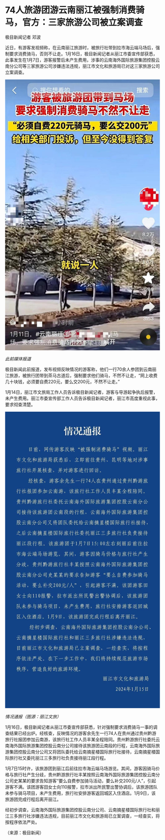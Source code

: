 # 74人旅游团游云南丽江被强制消费骑马，官方：三家旅游公司被立案调查

极目新闻记者 邓波

近日，有游客发视频称，在云南丽江旅游时，被旅行社带到拉市海云端马场后，强制要求消费骑马，否则不让走。1月16日，极目新闻记者从丽江市委宣传部获悉，此事发生在1月7日，游客报警后未产生费用，涉事的云南海外国际旅游集团控股云南分公司等三家旅游公司涉嫌违法违规，丽江市文化和旅游局已对这三家旅游公司立案调查。

![38b9a34e54ab07803d47f6532574a4d2.jpg](https://raw.githubusercontent.com/qqhsx/qqnews_image/main/2024/01/16/74人旅游团游云南丽江被强制消费骑马，官方：三家旅游公司被立案调查/38b9a34e54ab07803d47f6532574a4d2.jpg)

_此前媒体报道_

极目新闻此前报道，发布视频反映情况的游客称，他们一行70余人参团到云南丽江旅游，被旅行团带到茶马古道后，强制要求他们骑马，不然不让走，“网上收费几十块钱，必须要自费220元，要么交200元，不然不让走。”

1月14日，丽江市文旅局工作人员告诉极目新闻记者，游客与导游起争执后报警，未产生费用。丽江市委宣传部工作人员告诉极目新闻记者，丽江市高度重视此事，要求彻查清楚。

![3dbd13766d6f1873bb557c65782a8876.jpg](https://raw.githubusercontent.com/qqhsx/qqnews_image/main/2024/01/16/74人旅游团游云南丽江被强制消费骑马，官方：三家旅游公司被立案调查/3dbd13766d6f1873bb557c65782a8876.jpg)

 _情况通报（图源：丽江文旅）_

1月16日，极目新闻记者从丽江市委宣传部获悉，针对强制要求消费骑马一事的调查结果已经出炉。经核查，反映情况的游客余先生一行74人在贵州通过贵州黔游旅行社报团参加云南游，该旅行社工作人员丰某全程陪同。贵州黔游旅行社委托云南海外国际旅游集团控股云南分公司接待该旅游团云南段的行程，云南海外国际旅游集团控股云南分公司又将团队委托给云南摘星楼国际旅行社接待，云南摘星楼国际旅行社又委托丽江三多旅行社负责接待丽江段行程。

1月7日15时许，该旅游团到丽江后前往拉市海云端马场游览。其间，游客因骑马价格与旅行社产生分歧，贵州黔游旅行社丰某按照云南海外国际旅游集团控股云南分公司史某某的要求告知游客“要么自费参加骑马活动，要么补交200元/人”，引起游客不满。该团游客田女士向110报警，拉市派出所民警出警协调后，该旅游团队未参与骑马项目，未产生费用，旅行社安排游客返回城区入住酒店。1月9日，该旅游团完成行程后离开丽江。

经初步调查，云南海外国际旅游集团控股云南分公司、云南摘星楼国际旅行社和丽江三多旅行社涉嫌违法违规，目前丽江市文化和旅游局已立案调查，一经查实，将按程序依法严处。

（来源：极目新闻）

